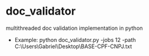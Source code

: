 # doc_validator

multithreaded doc validation implementation in python

* Example: python doc_validator.py -jobs 12 -path C:\Users\Gabriel\Desktop\BASE-CPF-CNPJ.txt